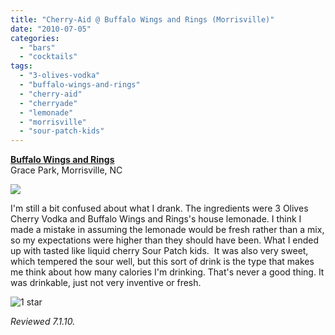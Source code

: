 ```yaml
---
title: "Cherry-Aid @ Buffalo Wings and Rings (Morrisville)"
date: "2010-07-05"
categories:
  - "bars"
  - "cocktails"
tags:
  - "3-olives-vodka"
  - "buffalo-wings-and-rings"
  - "cherry-aid"
  - "cherryade"
  - "lemonade"
  - "morrisville"
  - "sour-patch-kids"
---
```


**[Buffalo Wings and Rings](http://www.buffalowingsandrings.com/locations_store.php?id=069)**\
Grace Park, Morrisville, NC

![](http://www.thegourmez.com/gourmez/photos/cherryaid.jpg)

I'm still a bit confused about what I drank. The ingredients were 3 Olives Cherry Vodka and Buffalo Wings and Rings's house lemonade. I think I made a mistake in assuming the lemonade would be fresh rather than a mix, so my expectations were higher than they should have been. What I ended up with tasted like liquid cherry Sour Patch kids.  It was also very sweet, which tempered the sour well, but this sort of drink is the type that makes me think about how many calories I'm drinking. That's never a good thing. It was drinkable, just not very inventive or fresh.




<div class="caption">

![1 star](http://s3.amazonaws.com/thegourmez-wpmedia/2009/04/rating_olive1.gif "rating_olive1")</div>


_Reviewed 7.1.10._
